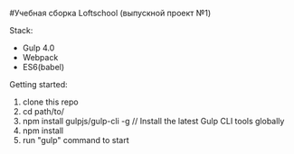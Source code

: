 #Учебная сборка Loftschool (выпускной проект №1) 

Stack:
 - Gulp 4.0
 - Webpack
 - ES6(babel)

Getting started:

1. clone this repo
2. cd path/to/
3. npm install gulpjs/gulp-cli -g  // Install the latest Gulp CLI tools globally
4. npm install
6. run "gulp" command to start
